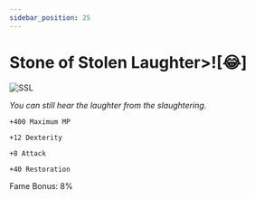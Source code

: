 ```yaml
---
sidebar_position: 25
---
```


# Stone of Stolen Laughter>![:joy:]

![SSL](https://vwiki.valorserver.com/api/item/picture/stone%20of%20stolen%20laughter)

<i>You can still hear the laughter from the slaughtering.</i>

    +400 Maximum MP
    
    +12 Dexterity
    
    +8 Attack
    
    +40 Restoration
    
Fame Bonus: 8%
